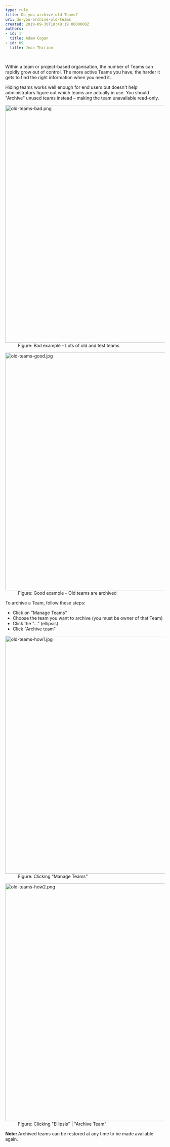 ```yaml
---
type: rule
title: Do you archive old Teams?
uri: do-you-archive-old-teams
created: 2019-09-30T18:48:19.0000000Z
authors:
- id: 1
  title: Adam Cogan
- id: 69
  title: Jean Thirion

---
```




<span class='intro'> <p class="ssw15-rteElement-P">Within a team or project-based organisation, the number of Teams can rapidly grow out of control. The more active Teams you have, the harder it gets to find the right information when you need it.​​</p> </span>

<p class="ssw15-rteElement-P">​Hiding teams works well enough for end users but doesn't help administrators figure out which teams are actually in use. You should &quot;Archive&quot;&#160;unused teams instead – making the team unavailable read-only.</p><dl class="badImage"><dt><img src="./old-teams-bad.png" alt="old-teams-bad.png" style="width&#58;750px;" /></dt><dd>Figure&#58; Bad example -&#160;Lots of old and test teams</dd></dl><dl class="goodImage"><dt><img src="./old-teams-good.jpg" alt="old-teams-good.jpg" style="width&#58;750px;" /></dt><dd>Figure&#58; Good example -&#160;Old teams are archived</dd></dl><p>To archive a Team, follow these steps&#58;</p><p></p><ul><li>Click on &quot;Manage Teams&quot;</li><li>Choose the team you want to archive (you must be owner of that Team)</li><li>Click the &quot;...&quot;&#160;(ellipsis)</li><li>Click &quot;Archive team&quot;​<br></li></ul><dl class="image"><dt><img src="./old-teams-how1.jpg" alt="old-teams-how1.jpg" style="width&#58;750px;" /></dt><dd>Figure&#58; Clicking &quot;Manage Teams&quot;</dd></dl><dl class="image"><dt><img src="./old-teams-how2.png" alt="old-teams-how2.png" style="width&#58;750px;" /></dt><dd>Figure&#58; Clicking &quot;Ellipsis&quot; | &quot;Archive Team&quot;</dd></dl><p><b>Note&#58; </b>Archived teams can be restored at any time to be made available again.</p>


